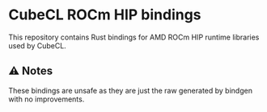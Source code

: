 # CubeCL ROCm HIP bindings

This repository contains Rust bindings for AMD ROCm HIP runtime libraries used by CubeCL.

## ⚠️ Notes
These bindings are unsafe as they are just the raw generated by bindgen with no improvements.

